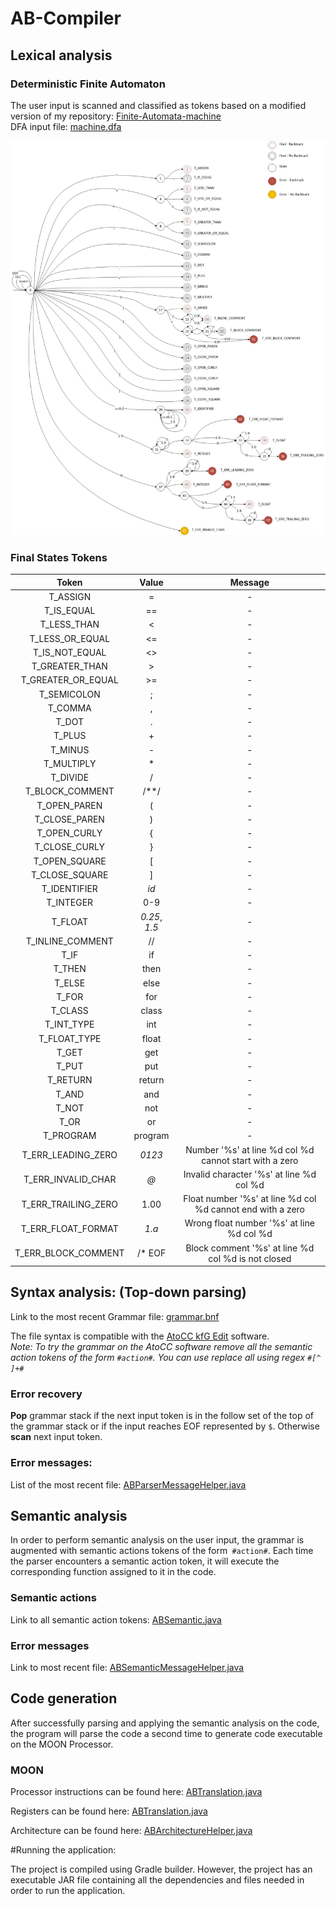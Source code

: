 # AB-Compiler

## Lexical analysis

### Deterministic Finite Automaton
The user input is scanned and classified as tokens based on a modified version of my repository: <a href="https://github.com/amirbawab/Finite-Automata-machine-simulator">Finite-Automata-machine</a> <br/>
DFA input file: <a href="https://github.com/amirbawab/AB-Compiler/blob/master/src/main/resources/scanner/machine.dfa">machine.dfa</a>

<img src="https://github.com/amirbawab/AB-Compiler/blob/master/src/main/resources/images/dfa/DFA.jpg"/>

### Final States Tokens

|         Token         |       Value       | Message |
|:---------------------:|:-----------------:|:-----------------:|
|        T_ASSIGN       |         =         | - |
|        T_IS_EQUAL     |         ==        | - |
|       T_LESS_THAN     |         <         | - |
|     T_LESS_OR_EQUAL   |         <=        | - |
|      T_IS_NOT_EQUAL   |         <>        | - |
|      T_GREATER_THAN   |         >         | - |
|    T_GREATER_OR_EQUAL |         >=        | - |
|       T_SEMICOLON     |         ;         | - |
|         T_COMMA       |         ,         | - |
|          T_DOT        |         .         | - |
|          T_PLUS       |         +         | - |
|         T_MINUS       |         -         | - |
|        T_MULTIPLY     |         *         | - |
|         T_DIVIDE      |         /         | - |
|     T_BLOCK_COMMENT   |        /**/       | - |
|       T_OPEN_PAREN    |         (         | - |
|      T_CLOSE_PAREN    |         )         | - |
|       T_OPEN_CURLY    |         {         | - |
|      T_CLOSE_CURLY    |         }         | - |
|      T_OPEN_SQUARE    |         [         | - |
|      T_CLOSE_SQUARE   |         ]         | - |
|       T_IDENTIFIER    |        *id*       | - |
|        T_INTEGER      |        0-9        | - |
|         T_FLOAT       |   *0.25*,  *1.5*  | - |
|     T_INLINE_COMMENT  |         //        | - |
|           T_IF        |         if        | - |
|          T_THEN       |        then       | - |
|          T_ELSE       |        else       | - |
|          T_FOR        |        for        | - |
|         T_CLASS       |       class       | - |
|        T_INT_TYPE     |        int        | - |
|       T_FLOAT_TYPE    |       float       | - |
|          T_GET        |        get        | - |
|          T_PUT        |        put        | - |
|         T_RETURN      |       return      | - |
|          T_AND        |        and        | - |
|          T_NOT        |        not        | - |
|           T_OR        |         or        | - |
|        T_PROGRAM      |      program      | - |
|    T_ERR_LEADING_ZERO |       *0123*      | Number '%s' at line %d col %d cannot start with a zero |
|    T_ERR_INVALID_CHAR |        *@*        | Invalid character '%s' at line %d col %d |
|   T_ERR_TRAILING_ZERO |        1.00       | Float number '%s' at line %d col %d cannot end with a zero |
|    T_ERR_FLOAT_FORMAT |       *1.a*       | Wrong float number '%s' at line %d col %d |
|   T_ERR_BLOCK_COMMENT |       /* EOF      | Block comment '%s' at line %d col %d is not closed |


## Syntax analysis: (Top-down parsing)

Link to the most recent Grammar file:
<a href="https://github.com/amirbawab/AB-Compiler/blob/master/src/main/resources/parser/grammar.bnf">grammar.bnf</a>

The file syntax is compatible with the <a href="http://atocc.de/cgi-bin/atocc/site.cgi?lang=en&site=main">AtoCC kfG Edit</a> software.<br/>
*Note: To try the grammar on the AtoCC software remove all the semantic action tokens of the form `#action#`. You can use replace all using
regex `#[^ ]+#`*

### Error recovery

**Pop** grammar stack if the next input token is in the follow set of the top of the grammar stack or if the input reaches EOF represented by `$`. 
Otherwise **scan** next input token.

### Error messages:

List of the most recent file:
<a href="https://github.com/amirbawab/AB-Compiler/blob/master/src/main/java/parser/helper/ABParserMessageHelper.java">ABParserMessageHelper.java</a>

## Semantic analysis

In order to perform semantic analysis on the user input, the grammar is augmented with semantic actions tokens of the form` #action#`. Each time the parser encounters a semantic action token, it will execute the corresponding function assigned to it in the code.

### Semantic actions
Link to all semantic action tokens:
<a href="https://github.com/amirbawab/AB-Compiler/blob/master/src/main/java/semantic/ABSemantic.java#L44">ABSemantic.java</a>
<br/>

### Error messages
Link to most recent file: 
<a href="https://github.com/amirbawab/AB-Compiler/blob/master/src/main/java/semantic/helper/ABSemanticMessageHelper.java">ABSemanticMessageHelper.java</a>

## Code generation
After successfully parsing and applying the semantic analysis on the code, the program will parse the code a second time to generate code executable on the MOON Processor.

### MOON
Processor instructions can be found here:
<a href="https://github.com/amirbawab/AB-Compiler/blob/master/src/main/java/translation/ABTranslation.java#L1590">ABTranslation.java</a>

Registers can be found here:
<a href="https://github.com/amirbawab/AB-Compiler/blob/master/src/main/java/translation/ABTranslation.java#L1518">ABTranslation.java</a>

Architecture can be found here:
<a href="https://github.com/amirbawab/AB-Compiler/blob/master/src/main/java/translation/helper/ABArchitectureHelper.java#L6">ABArchitectureHelper.java</a>

#Running the application:

The project is compiled using Gradle builder. However, the project has an executable JAR file containing all the dependencies and files needed in order to run the application.

